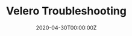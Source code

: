 ---
date: "2020-04-30T00:00:00Z"
lastmod: "2020-04-30T00:00:00Z"
title: "Velero Troubleshooting"
weight: 3
redirect: "https://velero.netlify.app/docs/main/troubleshooting/"
isHidden: true
---